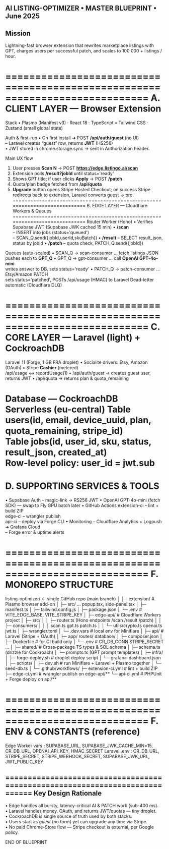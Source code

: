 AI LISTING-OPTIMIZER  •  MASTER BLUEPRINT  •  June 2025
----------------------------------------------------------------------------
Mission
-------
Lightning-fast browser extension that rewrites marketplace listings with GPT,
charges users per successful patch, and scales to 100 000 + listings / hour.

============================================================================
A.  CLIENT LAYER — Browser Extension
============================================================================
Stack
  • Plasmo (Manifest v3)  ·  React 18  ·  TypeScript
  • Tailwind CSS          ·  Zustand (small global state)

Auth & first-run
  • On first install  ➜  POST **/api/auth/guest**  (no UI)  
        – Laravel creates “guest” row, returns **JWT** (HS256)  
  • JWT stored in chrome.storage.sync → sent in Authorization header.

Main UX flow
  1. User presses **Scan N**            → POST **https://edge.listingo.ai/scan**
  2. Extension polls **/result?jobId**  until status='ready'
  3. Shows GPT title; if user clicks **Apply** → POST **/patch**
  4. Quota/plan badge fetched from **/api/quota**
  5. **Upgrade** button opens Stripe Hosted Checkout; on success Stripe
     redirects back to extension, Laravel converts guest → pro.
============================================================================
B.  EDGE LAYER — Cloudflare Workers & Queues
============================================================================
Router Worker  (Hono)
  • Verifies Supabase JWT  (Supabase JWK cached 15 min)
  • **/scan**  
        – INSERT into jobs (status='queued')  
        – SCAN_Q.send({jobId,userId,skuBatch})
  • **/result**  – SELECT result_json, status by jobId
  • **/patch**   – quota check, PATCH_Q.send({jobId})

Queues (auto-scaled)
  • SCAN_Q   → scan-consumer … fetch listings JSON  
               pushes each to **GPT_Q**
  • GPT_Q    → gpt-consumer … call **OpenAI GPT-4o-mini**  
               writes answer to DB, sets status='ready'
  • PATCH_Q  → patch-consumer … Etsy/Amazon PATCH  
               sets status='patched', POSTs /api/usage (HMAC) to Laravel
Dead-letter   automatic (Cloudflare DLQ)

============================================================================
C.  CORE LAYER — Laravel (light) + CockroachDB
============================================================================
Laravel 11  (Forge, 1 GB FRA droplet)
  • Socialite drivers: Etsy, Amazon (OAuth)
  • Stripe **Cashier** (metered)  
        /api/usage ↔ recordUsage(1)
  • /api/auth/guest    → creates guest user, returns JWT
  • /api/quota         → returns plan & quota_remaining

Database  —  CockroachDB Serverless (eu-central)
  Table users(id, email, device_uuid, plan, quota_remaining, stripe_id)  
  Table jobs(id, user_id, sku, status, result_json, created_at)  
  Row-level policy: user_id = jwt.sub
============================================================================
D.  SUPPORTING SERVICES & TOOLS
============================================================================
  • Supabase Auth   – magic-link → RS256 JWT
  • OpenAI GPT-4o-mini (fetch SDK)  — swap to Fly GPU batch later
  • GitHub Actions
        extension-ci   – lint + build ZIP  
        edge-ci        – wrangler publish  
        api-ci         – deploy via Forge CLI
  • Monitoring
        – Cloudflare Analytics + Logpush ➜ Grafana Cloud  
        – Forge error & uptime alerts

============================================================================
F.  MONOREPO STRUCTURE
============================================================================
listing-optimizer/                 ← single GitHub repo (main branch)
│
├─ extension/                      # Plasmo browser add-on
│   ├─ src/ …     popup.tsx, side-panel.tsx
│   ├─ manifest.ts
│   ├─ tailwind.config.js
│   ├─ package.json
│   └─ .env            # VITE_EDGE_BASE, VITE_STRIPE_KEY
│
├─ edge-api/                       # Cloudflare Workers project
│   ├─ src/
│   │   ├─ router.ts      (Hono endpoints /scan /result /patch)
│   │   ├─ consumers/
│   │   │     scan.ts gpt.ts patch.ts
│   │   └─ utils/crypto.ts  openai.ts  jwt.ts
│   ├─ wrangler.toml
│   └─ .dev.vars          # local env for Miniflare
│
├─ api/                            # Laravel (Stripe + OAuth)
│   ├─ app/ routes/ database/
│   ├─ composer.json
│   ├─ Dockerfile          # for CI build only
│   └─ .env                # CR_DB_CONN  STRIPE_SECRET …
│
├─ shared/                         # Cross-package TS types & SQL schema
│   ├─ schema.ts        (drizzle for Cockroach)
│   └─ prompts.ts       (GPT prompt templates)
│
├─ infra/
│   ├─ forge-deploy.sh    # droplet deploy script
│   └─ grafana-dashboard.json
│
├─ scripts/
│   ├─ dev.sh            # run Miniflare + Laravel + Plasmo together
│   └─ seed-db.ts
│
└─ .github/workflows/
    ├─ extension-ci.yml   # lint + build ZIP
    ├─ edge-ci.yml        # wrangler publish on edge-api/**
    └─ api-ci.yml         # PHPUnit + Forge deploy on api/**

============================================================================
F.  ENV & CONSTANTS (reference)
============================================================================
Edge Worker vars   : SUPABASE_URL, SUPABASE_JWK_CACHE_MIN=15,
                     CR_DB_URL, OPENAI_API_KEY, HMAC_SECRET
Laravel .env       : CR_DB_URL, STRIPE_SECRET, STRIPE_WEBHOOK_SECRET,
                     SUPABASE_JWK_URL, JWT_PUBLIC_KEY

============================================================================
Key Design Rationale
----------------------------------------------------------------------------
• Edge handles all bursty, latency-critical AI & PATCH work (sub-400 ms).  
• Laravel handles money, OAuth, and returns JWT/quotas — tiny droplet.  
• CockroachDB is single source of truth used by both stacks.  
• Users start as *guest* (no form) yet can upgrade any time via Stripe.  
• No paid Chrome-Store flow — Stripe checkout is external, per Google policy.

END OF BLUEPRINT
